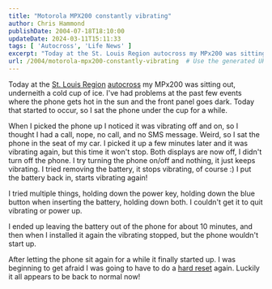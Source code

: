 ```yaml
---
title: "Motorola MPX200 constantly vibrating"
author: Chris Hammond
publishDate: 2004-07-18T18:10:00
updateDate: 2024-03-11T15:11:33
tags: [ 'Autocross', 'Life News' ]
excerpt: "Today at the St. Louis Region autocross my MPx200 was sitting out, underneith a cold cup of ice. I've had problems at the past few events where the phone gets hot in the sun and the front panel goes dark. Today that started to occur, so I sat the phone under the cup for a while. When I picked the phone up&nbsp;I noticed it was vibrating off and on, so I thought I had a call, nope, no call, and no SMS message. Weird, so I sat the phone in the seat of my car. I picked it up a few minutes later and it was vibrating again, but this time it won't stop. Both displays are now off, I didn't turn off the phone. I try turning the phone on/off and nothing, it just keeps vibrating. I tried removing the battery, it stops vibrating, of course :) I put the battery back in, starts vibrating again!  I tried multiple things, holding down the power key, holding down the blue button when inserting the battery, holding down both. I couldn't get it to quit vibrating or power up. I ended up leaving the battery out of the phone for about 10 minutes, and then when I installed it again the vibrating stopped, but the phone wouldn't start up. After letting the phone sit again for a while it finally started up. I was beginning to get afraid I was going to have to do a hard reset again. Luckily it all appears to be back to normal..."
url: /2004/motorola-mpx200-constantly-vibrating  # Use the generated URL with year
---
```

<P>Today at the <A href="https://www.stlsolo.org">St. Louis Region</A> <A href="https://www.solo2.org"><a title="autocross website" href="https://www.solo2.org/" target="_blank">autocross</a></A> my MPx200 was sitting out, underneith a cold cup of ice. I've had problems at the past few events where the phone gets hot in the sun and the front panel goes dark. Today that started to occur, so I sat the phone under the cup for a while.</P> <P>When I picked the phone up&nbsp;I noticed it was vibrating off and on, so I thought I had a call, nope, no call, and no SMS message. Weird, so I sat the phone in the seat of my car. I picked it up a few minutes later and it was vibrating again, but this time it won't stop. Both displays are now off, I didn't turn off the phone. I try turning the phone on/off and nothing, it just keeps vibrating. I tried removing the battery, it stops vibrating, of course :) I put the battery back in, starts vibrating again! </P> <P>I tried multiple things, holding down the power key, holding down the blue button when inserting the battery, holding down both. I couldn't get it to quit vibrating or power up.</P> <P>I ended up leaving the battery out of the phone for about 10 minutes, and then when I installed it again the vibrating stopped, but the phone wouldn't start up.</P> <P>After letting the phone sit again for a while it finally started up. I was beginning to get afraid I was going to have to do a <A href="https://weblogs.asp.net/christoc/archive/2004/05/27/143164.aspx">hard reset</A> again. Luckily it all appears to be back to normal now!</P>
